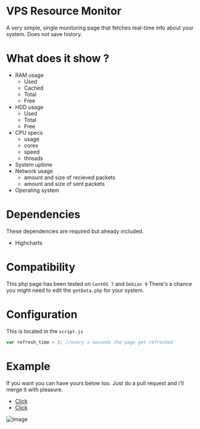 # VPS Resource Monitor

A very simple, single monitoring page that fetches real-time info about your system. Does not save history.

# What does it show ?
* RAM usage
    * Used
    * Cached
    * Total
    * Free
* HDD usage
    * Used
    * Total
    * Free
* CPU specs
    * usage
    * cores
    * speed
    * threads
* System uptime
* Network usage
    * amount and size of recieved packets
    * amount and size of sent packets 
* Operating system

# Dependencies
These dependencies are required but already included.

* Highcharts

# Compatibility
This php page has been tested on `CentOS 7` and `Debian 9`
There's a chance you might need to edit the `getData.php` for your system.

# Configuration
This is located in the `script.js`

```javascript
var refresh_time = 3; //every x seconds the page get refreshed
```

# Example

If you want you can have yours below too. Just do a pull request and i'll merge it with pleasure.

* [Click](https://mg-s.us/vps/)
* [Click](https://michaelbelgium.me/vps/)

![Image](https://i.imgur.com/xD4meAo.png)